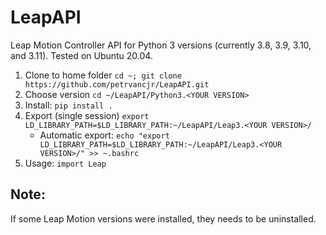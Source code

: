# LeapAPI

Leap Motion Controller API for Python 3 versions (currently 3.8, 3.9, 3.10, and 3.11). Tested on Ubuntu 20.04.

1. Clone to home folder `cd ~; git clone https://github.com/petrvancjr/LeapAPI.git`
2. Choose version `cd ~/LeapAPI/Python3.<YOUR VERSION>`
3. Install: `pip install .`
4. Export (single session) `export LD_LIBRARY_PATH=$LD_LIBRARY_PATH:~/LeapAPI/Leap3.<YOUR VERSION>/`
	- Automatic export: `echo "export LD_LIBRARY_PATH=$LD_LIBRARY_PATH:~/LeapAPI/Leap3.<YOUR VERSION>/" >> ~.bashrc`
5. Usage: `import Leap`

## Note:

If some Leap Motion versions were installed, they needs to be uninstalled.

